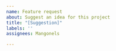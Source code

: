 ```yaml
---
name: Feature request
about: Suggest an idea for this project
title: "[Suggestion]"
labels: ''
assignees: Mangonels

---
```



